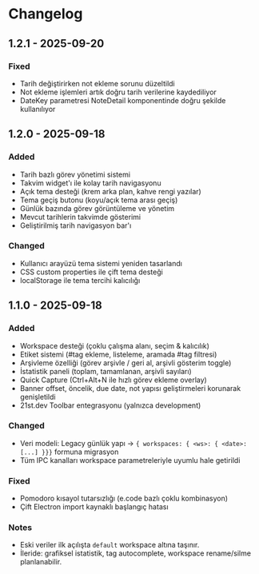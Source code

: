 # Changelog

## 1.2.1 - 2025-09-20
### Fixed
- Tarih değiştirirken not ekleme sorunu düzeltildi
- Not ekleme işlemleri artık doğru tarih verilerine kaydediliyor
- DateKey parametresi NoteDetail komponentinde doğru şekilde kullanılıyor

## 1.2.0 - 2025-09-18
### Added
- Tarih bazlı görev yönetimi sistemi
- Takvim widget'ı ile kolay tarih navigasyonu
- Açık tema desteği (krem arka plan, kahve rengi yazılar)
- Tema geçiş butonu (koyu/açık tema arası geçiş)
- Günlük bazında görev görüntüleme ve yönetim
- Mevcut tarihlerin takvimde gösterimi
- Geliştirilmiş tarih navigasyon bar'ı

### Changed
- Kullanıcı arayüzü tema sistemi yeniden tasarlandı
- CSS custom properties ile çift tema desteği
- localStorage ile tema tercihi kalıcılığı

## 1.1.0 - 2025-09-18
### Added
- Workspace desteği (çoklu çalışma alanı, seçim & kalıcılık)
- Etiket sistemi (#tag ekleme, listeleme, aramada #tag filtresi)
- Arşivleme özelliği (görev arşivle / geri al, arşivli gösterim toggle)
- İstatistik paneli (toplam, tamamlanan, arşivli sayıları)
- Quick Capture (Ctrl+Alt+N ile hızlı görev ekleme overlay)
- Banner offset, öncelik, due date, not yapısı geliştirmeleri korunarak genişletildi
- 21st.dev Toolbar entegrasyonu (yalnızca development)

### Changed
- Veri modeli: Legacy günlük yapı -> `{ workspaces: { <ws>: { <date>: [...] }}}` formuna migrasyon
- Tüm IPC kanalları workspace parametreleriyle uyumlu hale getirildi

### Fixed
- Pomodoro kısayol tutarsızlığı (e.code bazlı çoklu kombinasyon)
- Çift Electron import kaynaklı başlangıç hatası

### Notes
- Eski veriler ilk açılışta `default` workspace altına taşınır.
- İleride: grafiksel istatistik, tag autocomplete, workspace rename/silme planlanabilir.

